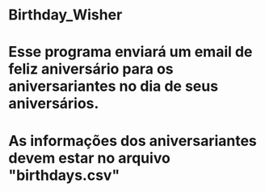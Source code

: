 # Birthday_Wisher
# Esse programa enviará um email de feliz aniversário para os aniversariantes no dia de seus aniversários.
# As informações dos aniversariantes devem estar no arquivo "birthdays.csv"
